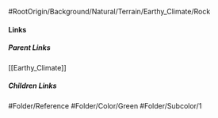 #RootOrigin/Background/Natural/Terrain/Earthy_Climate/Rock
#### Links
##### Parent Links
[[Earthy_Climate]]
##### Children Links
#Folder/Reference
#Folder/Color/Green
#Folder/Subcolor/1
